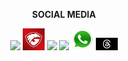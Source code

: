 <p align = "center"

   **SOCIAL MEDIA**

<p align="center"
  
[<img src="https://user-images.githubusercontent.com/115516820/197200923-2a87158b-26dc-4ede-a273-0dc4425a5154.png" width="35" />](https://instagram.com/mdinalayubi)
[<img src="img/garudaku.png" width="35" />](https://garudaku.com/profile/mdinalayubi)
[<img src="https://user-images.githubusercontent.com/115516820/197201557-8354bde4-4635-4cbf-947a-dd2f863a6049.png" width="35" />](https://twitter.com/mdinalayubi21) 
[<img src="https://user-images.githubusercontent.com/115516820/197199448-6efa4c9b-9551-4f69-b9f7-7ff4a57943c8.png" width="35" />](https://web.facebook.com/muhammad.dinalayubi?_rdc=1&_rdr) 
[<img src="img/logo.png" width="35" />](https://wa.me/6282317751464) 
[<img src="img/threads.webp" width="35" />](https://www.threads.net/@mdinalayubi)

<!--
**mdinalayubi/mdinalayubi** is a ✨ _special_ ✨ repository because its `README.md` (this file) appears on your GitHub profile.

Here are some ideas to get you started:

- 🔭 I’m currently working on ...
- 🌱 I’m currently learning ...
- 👯 I’m looking to collaborate on ...
- 🤔 I’m looking for help with ...
- 💬 Ask me about ...
- 📫 How to reach me: ...
- 😄 Pronouns: ...
- ⚡ Fun fact: ...
-->
